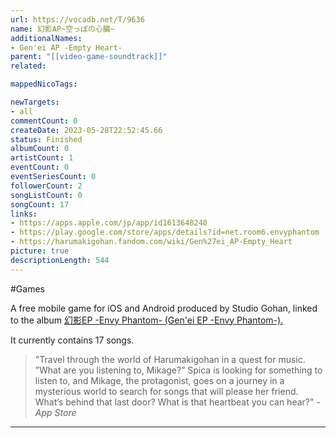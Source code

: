 ```yaml
---
url: https://vocadb.net/T/9636
name: 幻影AP~空っぽの心臓~
additionalNames: 
- Gen'ei AP -Empty Heart-
parent: "[[video-game-soundtrack]]"
related:

mappedNicoTags:

newTargets:
- all
commentCount: 0
createDate: 2023-05-28T22:52:45.66
status: Finished
albumCount: 0
artistCount: 1
eventCount: 0
eventSeriesCount: 0
followerCount: 2
songListCount: 0
songCount: 17
links: 
- https://apps.apple.com/jp/app/id1613648240
- https://play.google.com/store/apps/details?id=net.room6.envyphantom
- https://harumakigohan.fandom.com/wiki/Gen%27ei_AP-Empty_Heart
picture: true
descriptionLength: 544
---
```


#Games

A free mobile game for iOS and Android produced by Studio Gohan, linked to the album [幻影EP -Envy Phantom- (Gen'ei EP -Envy Phantom-).](https://vocadb.net/Al/32069)

It currently contains 17 songs.

>"Travel through the world of Harumakigohan in a quest for music.
”What are you listening to, Mikage?”
Spica is looking for something to listen to, and Mikage, the protagonist, goes on a journey in a mysterious world to search for songs that will please her friend.
What’s behind that last door? What is that heartbeat you can hear?"
*-App Store*

---


